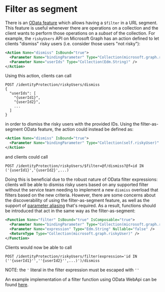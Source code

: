 # Filter as segment

There is an [OData feature](https://docs.oasis-open.org/odata/odata/v4.01/odata-v4.01-part2-url-conventions.html#sec_AddressingaSubsetofaCollection) which allows having a `$filter` in a URL segment. 
This feature is useful whenever there are operations on a collection and the client wants to perform those operations on a *subset* of the collection. 
For example, the `riskyUsers` API on Microsoft Graph has an action defined to let clients "dismiss" risky users (i.e. consider those users "not risky"):

```xml
<Action Name="dismiss" IsBound="true">
  <Parameter Name="bindingParameter" Type="Collection(microsoft.graph.riskyUser)" />
  <Parameter Name="userIds" Type="Collection(Edm.String)" />
</Action>
```

Using this action, clients can call

```http
POST /identityProtection/riskyUsers/dismiss
{
  "userIds": [
    "{userId1}",
    "{userId2}",
    ...
  ]
}
```

in order to dismiss the risky users with the provided IDs. Using the filter-as-segment OData feature, the action could instead be defined as:

```xml
<Action Name="dismiss" IsBound="true">
  <Parameter Name="bindingParameter" Type="Collection(self.riskyUser)" />
</Action>
```

and clients could call

```http
POST /identityProtection/riskyUsers/$filter=@f/dismiss?@f=id IN ('{userId1}','{userId2}',...)
```

Doing this is beneficial due to the robust nature of OData filter expressions: clients will be able to dismiss risky users based on any supported filter without the service team needing to implement a new `dismiss` overload that filters based on the new criteria.
However, there are some concerns about the discoverability of using the filter-as-segment feature, as well as the support of [parameter aliasing](https://docs.oasis-open.org/odata/odata/v4.01/odata-v4.01-part2-url-conventions.html#sec_ParameterAliases) that's required.
As a result, functions should be introduced that act in the same way as the filter-as-segment:

```xml
<Function Name="filter" IsBound="true" IsComposable="true">
  <Parameter Name="bindingParameter" Type="Collection(microsoft.graph.riskyUser)" Nullable="false" />
  <Parameter Name="expression" Type="Edm.String" Nullable="false" />
  <ReturnType Type="Collection(microsoft.graph.riskyUser)" />
</Function>
```

Clients would now be able to call

```http
POST /identityProtection/riskyUsers/filter(expression='id IN (''{userId1}'',''{userId2}'',...)')/dismiss
```

NOTE: the `'` literal in the filter expression must be escaped with `''`

An example implementation of a filter function using OData WebApi can be found [here](https://github.com/OData/AspNetCoreOData/commit/7732f7e6b812d9a79a73529562f2e74b68e2794f).
